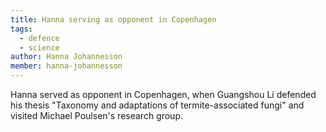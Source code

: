 ```yaml
---
title: Hanna serving as opponent in Copenhagen
tags:
  - defence
  - science
author: Hanna Johannesson
member: hanna-johannesson
---
```


Hanna served as opponent in Copenhagen, when Guangshou Li defended his thesis "Taxonomy and adaptations of termite-associated fungi" and visited Michael Poulsen's research group.